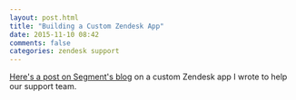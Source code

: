 ```yaml
---
layout: post.html
title: "Building a Custom Zendesk App"
date: 2015-11-10 08:42
comments: false
categories: zendesk support
---
```


[Here's a post on Segment's blog](https://segment.com/blog/make-data-actionable-in-zendesk/) on a custom Zendesk app I wrote to help our support team.
